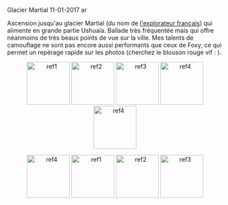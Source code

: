 Glacier Martial
11-01-2017
ar

Ascension jusqu'au glacier Martial (du nom de [l'explorateur français](https://fr.wikipedia.org/wiki/Cerro_Martial])) qui alimente en grande partie Ushuaïa. Ballade très fréquentée mais qui offre néanmoins de très beaux points de vue sur la ville. Mes talents de camouflage ne sont pas encore aussi performants que ceux de Foxy, ce qui permet un repérage rapide sur les photos (cherchez le blouson rouge vif :  ).

<p style="text-align:center">
  <img src='{{ imgThumb "1.jpg"}}' data-image-opened='{{img "1.jpg" }}' class="image" alt="ref1" style="width:100px"/>
  <img src='{{ imgThumb "2.jpg"}}' data-image-opened='{{img "2.jpg" }}' class="image" alt="ref2" style="width:100px"/>
  <img src='{{ imgThumb "3.jpg"}}' data-image-opened='{{img "3.jpg" }}' class="image" alt="ref3" style="height:100px"/>
  <img src='{{ imgThumb "4.jpg"}}' data-image-opened='{{img "4.jpg" }}' class="image" alt="ref4" style="height:100px"/>
  <img src='{{ imgThumb "5.jpg"}}' data-image-opened='{{img "5.jpg" }}' class="image" alt="ref4" style="width:100px"/>
</p>

<p style="text-align:center">
  <img src='{{ imgThumb "6.jpg"}}' data-image-opened='{{img "6.jpg" }}' class="image" alt="ref4" style="width:100px"/>
  <img src='{{ imgThumb "7.jpg"}}' data-image-opened='{{img "7.jpg" }}' class="image" alt="ref1" style="width:100px"/>
  <img src='{{ imgThumb "8.jpg"}}' data-image-opened='{{img "8.jpg" }}' class="image" alt="ref2" style="width:100px"/>
  <img src='{{ imgThumb "9.jpg"}}' data-image-opened='{{img "9.jpg" }}' class="image" alt="ref3" style="width:100px"/>
</p>

